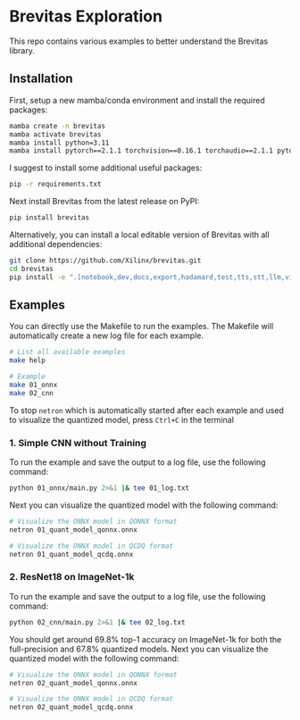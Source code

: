 # Brevitas Exploration

This repo contains various examples to better understand the Brevitas library.

## Installation

First, setup a new mamba/conda environment and install the required packages:
```sh
mamba create -n brevitas
mamba activate brevitas
mamba install python=3.11
mamba install pytorch==2.1.1 torchvision==0.16.1 torchaudio==2.1.1 pytorch-cuda=12.1 -c pytorch -c nvidia
```

I suggest to install some additional useful packages:
```sh
pip -r requirements.txt
```

Next install Brevitas from the latest release on PyPI:
```sh
pip install brevitas
```

Alternatively, you can install a local editable version of Brevitas with all additional dependencies:
```sh
git clone https://github.com/Xilinx/brevitas.git
cd brevitas
pip install -e ".[notebook,dev,docs,export,hadamard,test,tts,stt,llm,vision,finn_integration,ort_integration]" --config-settings editable_mode=compat
```

## Examples

You can directly use the Makefile to run the examples. The Makefile will automatically create a new log file for each example.

```sh
# List all available examples
make help

# Example
make 01_onnx
make 02_cnn
```

To stop `netron` which is automatically started after each example and used to visualize the quantized model, press `Ctrl+C` in the terminal

### 1. Simple CNN without Training
To run the example and save the output to a log file, use the following command:

```sh
python 01_onnx/main.py 2>&1 |& tee 01_log.txt
```

Next you can visualize the quantized model with the following command:

```sh
# Visualize the ONNX model in QONNX format
netron 01_quant_model_qonnx.onnx

# Visualize the ONNX model in QCDQ format
netron 01_quant_model_qcdq.onnx
```

### 2. ResNet18 on ImageNet-1k
To run the example and save the output to a log file, use the following command:

```sh
python 02_cnn/main.py 2>&1 |& tee 02_log.txt
```

You should get around 69.8% top-1 accuracy on ImageNet-1k for both the full-precision and 67.8% quantized models.
Next you can visualize the quantized model with the following command:

```sh
# Visualize the ONNX model in QONNX format
netron 02_quant_model_qonnx.onnx

# Visualize the ONNX model in QCDQ format
netron 02_quant_model_qcdq.onnx
```

